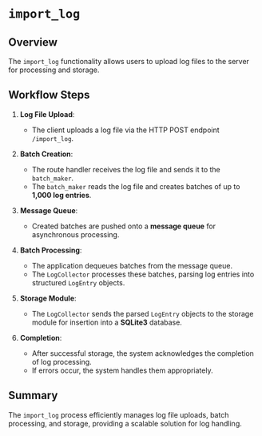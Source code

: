 # `import_log`

## Overview
The `import_log` functionality allows users to upload log files to the server for processing and storage.

## Workflow Steps

1. **Log File Upload**:
   - The client uploads a log file via the HTTP POST endpoint `/import_log`.

2. **Batch Creation**:
   - The route handler receives the log file and sends it to the `batch_maker`.
   - The `batch_maker` reads the log file and creates batches of up to **1,000 log entries**.

3. **Message Queue**:
   - Created batches are pushed onto a **message queue** for asynchronous processing.

4. **Batch Processing**:
   - The application dequeues batches from the message queue.
   - The `LogCollector` processes these batches, parsing log entries into structured `LogEntry` objects.

5. **Storage Module**:
   - The `LogCollector` sends the parsed `LogEntry` objects to the storage module for insertion into a **SQLite3** database.

6. **Completion**:
   - After successful storage, the system acknowledges the completion of log processing.
   - If errors occur, the system handles them appropriately.

## Summary
The `import_log` process efficiently manages log file uploads, batch processing, and storage, providing a scalable solution for log handling.